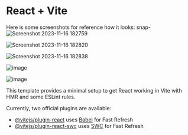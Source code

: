 # React + Vite

Here is some screenshots for reference how it looks:
snap-
![Screenshot 2023-11-16 182759](https://github.com/DarkEmp3ror13/ReactMovieSearch/assets/73992151/c7f76b13-ae1d-41e7-a0ec-9f120259da51)

![Screenshot 2023-11-16 182820](https://github.com/DarkEmp3ror13/ReactMovieSearch/assets/73992151/39b87274-fc39-406b-b303-ef96bba17140)

![Screenshot 2023-11-16 182838](https://github.com/DarkEmp3ror13/ReactMovieSearch/assets/73992151/64aecfe1-c767-4dbc-a1cb-e592c9600af9)

![image](https://github.com/DarkEmp3ror13/ReactMovieSearch/assets/73992151/977c7b91-debe-487b-ba7b-27876b2a706a)

![image](https://github.com/DarkEmp3ror13/ReactMovieSearch/assets/73992151/96a7df34-8cf1-4dc7-81c6-42d51a0ab9cf)


This template provides a minimal setup to get React working in Vite with HMR and some ESLint rules.

Currently, two official plugins are available:

- [@vitejs/plugin-react](https://github.com/vitejs/vite-plugin-react/blob/main/packages/plugin-react/README.md) uses [Babel](https://babeljs.io/) for Fast Refresh
- [@vitejs/plugin-react-swc](https://github.com/vitejs/vite-plugin-react-swc) uses [SWC](https://swc.rs/) for Fast Refresh

